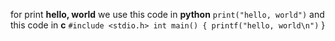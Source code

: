 for print **hello, world** we use this code in **python** `print("hello, world")` 
and this code in **c** `#include <stdio.h>
int main() {
  printf("hello, world\n")`
}
